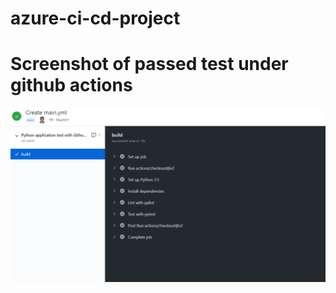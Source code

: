 # azure-ci-cd-project

# Screenshot of passed test under github actions
![alt text](https://github.com/kishanp8/azure-ci-cd-project/blob/main/passed_github_action.PNG)
